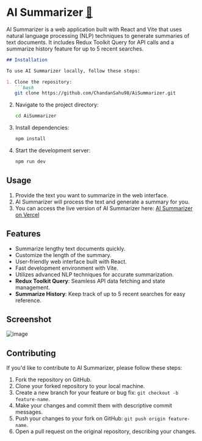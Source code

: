 # AI Summarizer [🔗](https://ai-summarizer-olive.vercel.app/) 

AI Summarizer is a web application built with React and Vite that uses natural language processing (NLP) techniques to generate summaries of text documents. It includes Redux Toolkit Query for API calls and a summarize history feature for up to 5 recent searches.

```markdown
## Installation

To use AI Summarizer locally, follow these steps:

1. Clone the repository:
   ```bash
   git clone https://github.com/ChandanSahu98/AiSummarizer.git
   ```

2. Navigate to the project directory:
   ```bash
   cd AiSummarizer
   ```

3. Install dependencies:
   ```bash
   npm install
   ```

4. Start the development server:
   ```bash
   npm run dev
   ```

## Usage

1. Provide the text you want to summarize in the web interface.
2. AI Summarizer will process the text and generate a summary for you.
3. You can access the live version of AI Summarizer here: [AI Summarizer on Vercel](https://ai-summarizer-olive.vercel.app/)

## Features

- Summarize lengthy text documents quickly.
- Customize the length of the summary.
- User-friendly web interface built with React.
- Fast development environment with Vite.
- Utilizes advanced NLP techniques for accurate summarization.
- **Redux Toolkit Query**: Seamless API data fetching and state management.
- **Summarize History**: Keep track of up to 5 recent searches for easy reference.

## Screenshot

![image](https://github.com/ChandanSahu98/AiSummarizer/assets/52382395/46380b87-ecf1-4dc3-84bb-fe772dd9d49a)


## Contributing

If you'd like to contribute to AI Summarizer, please follow these steps:

1. Fork the repository on GitHub.
2. Clone your forked repository to your local machine.
3. Create a new branch for your feature or bug fix: `git checkout -b feature-name`.
4. Make your changes and commit them with descriptive commit messages.
5. Push your changes to your fork on GitHub: `git push origin feature-name`.
6. Open a pull request on the original repository, describing your changes.
